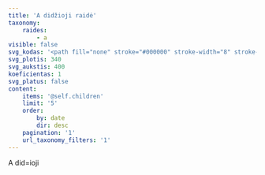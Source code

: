 ```yaml
---
title: 'A didžioji raidė'
taxonomy:
    raides:
        - a
visible: false
svg_kodas: '<path fill="none" stroke="#000000" stroke-width="8" stroke-linecap="round" stroke-linejoin="round" stroke-miterlimit="10" d="M55.5,274c0,0-8.4,32.7,20.8,32.7c10,0,22.8-9.7,35.7-23c55.1-57,180.4-228.7,180.4-228.7S198.5,236,183.3,269.5c-8.7,19.3,1.2,39.8,15,37.1c33-6.4,68.3-56.5,68.3-56.5"/><path fill="none" d="M179.1,183l78.4,61.8"/><path fill="none" stroke="#000000" stroke-width="8" stroke-linecap="round" stroke-linejoin="round" stroke-miterlimit="10" d="M179.1,176.3h73.3"/>'
svg_plotis: 340
svg_aukstis: 400
koeficientas: 1
svg_platus: false
content:
    items: '@self.children'
    limit: '5'
    order:
        by: date
        dir: desc
    pagination: '1'
    url_taxonomy_filters: '1'
---
```


A did=ioji